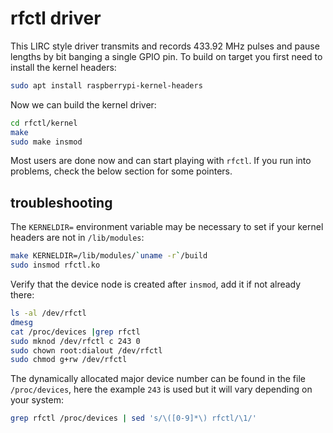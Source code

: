 rfctl driver
============

This LIRC style driver transmits and records 433.92 MHz pulses and pause
lengths by bit banging a single GPIO pin.  To build on target you first
need to install the kernel headers:

```sh
sudo apt install raspberrypi-kernel-headers
```

Now we can build the kernel driver:

```sh
cd rfctl/kernel
make
sudo make insmod
```

Most users are done now and can start playing with `rfctl`.  If you run
into problems, check the below section for some pointers.


troubleshooting
---------------

The `KERNELDIR=` environment variable may be necessary to set if your
kernel headers are not in `/lib/modules`:

```sh
make KERNELDIR=/lib/modules/`uname -r`/build
sudo insmod rfctl.ko
```

Verify that the device node is created after `insmod`, add it if not
already there:

```sh
ls -al /dev/rfctl
dmesg
cat /proc/devices |grep rfctl
sudo mknod /dev/rfctl c 243 0
sudo chown root:dialout /dev/rfctl
sudo chmod g+rw /dev/rfctl
```

The dynamically allocated major device number can be found in the file
`/proc/devices`, here the example `243` is used but it will vary
depending on your system:

```sh
grep rfctl /proc/devices | sed 's/\([0-9]*\) rfctl/\1/'
```

